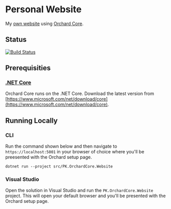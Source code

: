 # Personal Website

My [own website](https://peterkeating.co.uk) using [Orchard Core](https://github.com/orchardcms/OrchardCore).

## Status

[![Build Status](https://secure.travis-ci.org/peterkeating/personal-website.png?branch=master)](http://travis-ci.org/peterkeating/personal-website)

## Prerequisities

### [.NET Core](https://docs.microsoft.com/en-us/dotnet/core/)

Orchard Core runs on the .NET Core. Download the latest version from [https://www.microsoft.com/net/download/core](https://www.microsoft.com/net/download/core).

## Running Locally

### CLI

Run the command shown below and then navigate to `https://localhost:5001` in your browser of choice where you'll be preesented with the Orchard setup page.

    dotnet run --project src/PK.OrchardCore.Website

### Visual Studio

Open the solution in Visual Studio and run the `PK.OrchardCore.Website` project. This will open your default browser and you'll be presented with the Orchard setup page.
